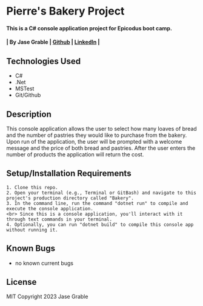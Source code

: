 # Pierre's Bakery Project

#### This is a C# console application project for Epicodus boot camp.

#### | **By Jase Grable** | **[Github](https://github.com/JaseGrable)** | **[LinkedIn](https://www.linkedin.com/in/jase-grable/)** |

## Technologies Used

- C#
- .Net
- MSTest
- Git/Github

## Description

This console application allows the user to select how many loaves of bread and the number of pastries they would like to purchase from the bakery. Upon run of the application, the user will be prompted with a welcome message and the price of both bread and pastries. After the user enters the number of products the application will return the cost.

## Setup/Installation Requirements

```
1. Clone this repo.
2. Open your terminal (e.g., Terminal or GitBash) and navigate to this project's production directory called "Bakery".
3. In the command line, run the command "dotnet run" to compile and execute the console application.
<br> Since this is a console application, you'll interact with it through text commands in your terminal.
4. Optionally, you can run "dotnet build" to compile this console app without running it.
```

## Known Bugs

- no known current bugs

## License

MIT Copyright 2023 Jase Grable
